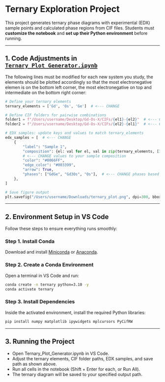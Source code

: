 # Ternary Exploration Project  

This project generates ternary phase diagrams with experimental (EDX) sample points and calculated phase regions from CIF files. Students must **customize the notebook** and **set up their Python environment** before running.  

---

## 1. Code Adjustments in [`Ternary_Plot_Generator.ipynb`](https://github.com/OliynykLab/TernaryExplorationProject/blob/main/Ternary_Plot_Generator.ipynb)  

The following lines must be modified for each new system you study, the elements should be plotted accordingly so that the most electronegative elemen is on the bottom left corner, the most electronegative on top and intermediate on the bottom right corner:  

```python
# Define your ternary elements
ternary_elements = ['Gd', 'Os', 'Ge']  # <--- CHANGE

# Define CIF folders for pairwise combinations
folder1 = f"/Users/username/Desktop/Gd-Os-X/CIFs/{el1}-{el2}"  # <--- CHANGE to your directory
folder2 = f"/Users/username/Desktop/Gd-Os-X/CIFs/{el2}-{el1}"  # <--- CHANGE to your directory as above

# EDX samples: update keys and values to match ternary_elements
edx_samples = [  # <--- CHANGE
    {
        "label": "Sample 1",
        "composition": {el: val for el, val in zip(ternary_elements, [39.47, 19.58, 40.45])},  
        # <--- CHANGE values to your sample composition
        "color": "#0066FF",
        "edge_color": "#003399",
        "arrow": True,
        "phases": ["GdGe", "Gd3Os", "Os"],  # <--- CHANGE phases based on XRD and SEM/EDX analysis
    },
]

# Save figure output
plt.savefig("/Users/username/Downloads/ternary_plot.png", dpi=300, bbox_inches='tight')  # <--- CHANGE based on your output directory
```
---

## 2. Environment Setup in VS Code  

Follow these steps to ensure everything runs smoothly:  

### Step 1. Install Conda  
Download and install [Miniconda](https://docs.conda.io/en/latest/miniconda.html) or [Anaconda](https://www.anaconda.com/).  

### Step 2. Create a Conda Environment  
Open a terminal in VS Code and run:  

```bash
conda create -n ternary python=3.10 -y
conda activate ternary
```

### Step 3. Install Dependencies
Inside the activated environment, install the required Python libraries:
```bash
pip install numpy matplotlib ipywidgets mplcursors PyCifRW
```
---
## 3. Running the Project
- Open Ternary_Plot_Generator.ipynb in VS Code.
- Adjust the ternary elements, CIF folder paths, EDX samples, and save path as shown above.
- Run all cells in the notebook (Shift + Enter for each, or Run All).
- The ternary diagram will be saved to your specified output path.
